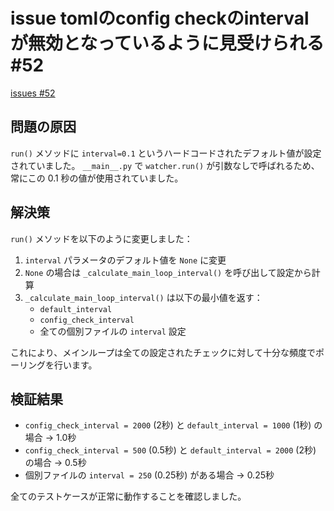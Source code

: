 # issue tomlのconfig checkのintervalが無効となっているように見受けられる #52
[issues #52](https://github.com/cat2151/cat-file-watcher/issues/52)

## 問題の原因

`run()` メソッドに `interval=0.1` というハードコードされたデフォルト値が設定されていました。
`__main__.py` で `watcher.run()` が引数なしで呼ばれるため、常にこの 0.1 秒の値が使用されていました。

## 解決策

`run()` メソッドを以下のように変更しました：

1. `interval` パラメータのデフォルト値を `None` に変更
2. `None` の場合は `_calculate_main_loop_interval()` を呼び出して設定から計算
3. `_calculate_main_loop_interval()` は以下の最小値を返す：
   - `default_interval`
   - `config_check_interval`
   - 全ての個別ファイルの `interval` 設定

これにより、メインループは全ての設定されたチェックに対して十分な頻度でポーリングを行います。

## 検証結果

- `config_check_interval = 2000` (2秒) と `default_interval = 1000` (1秒) の場合 → 1.0秒
- `config_check_interval = 500` (0.5秒) と `default_interval = 2000` (2秒) の場合 → 0.5秒
- 個別ファイルの `interval = 250` (0.25秒) がある場合 → 0.25秒

全てのテストケースが正常に動作することを確認しました。

